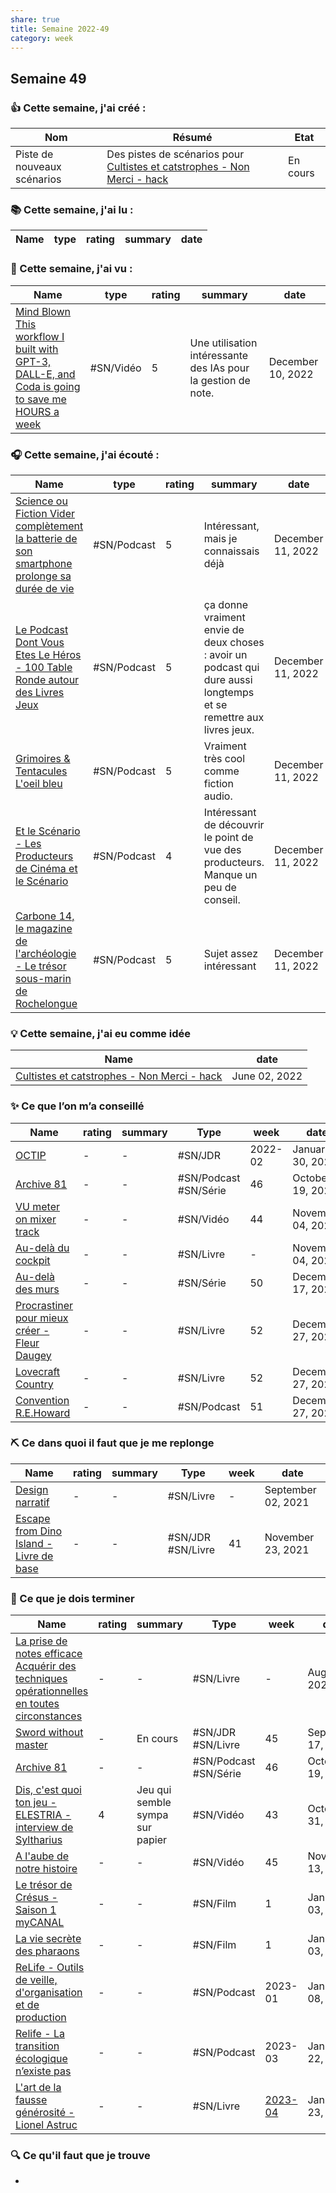 ```yaml
---
share: true 
title: Semaine 2022-49
category: week
---
```

## Semaine 49

### 👍 **Cette semaine, j'ai créé :**

| Nom                         | Résumé                                                                       | Etat     |
| --------------------------- | ---------------------------------------------------------------------------- | -------- |
| Piste de nouveaux scénarios | Des pistes de scénarios pour [Cultistes et catstrophes - Non Merci - hack](../projets/C&C/NM/Cultistes%20et%20catstrophes%20-%20Non%20Merci%20-%20hack.md) | En cours | 

### 📚 Cette semaine, j'ai lu :

| Name | type | rating | summary | date |
| ---- | ---- | ------ | ------- | ---- |


### 🍿 Cette semaine, j'ai vu :

| Name                                                                                                                                                                                                                                 | type      | rating | summary                                                       | date              |
| ------------------------------------------------------------------------------------------------------------------------------------------------------------------------------------------------------------------------------------ | --------- | ------ | ------------------------------------------------------------- | ----------------- |
| [Mind Blown This workflow I built with GPT-3, DALL-E, and Coda is going to save me HOURS a week](../source/Mind%20Blown%20This%20workflow%20I%20built%20with%20GPT-3,%20DALL-E,%20and%20Coda%20is%20going%20to%20save%20me%20HOURS%20a%20week.md) | #SN/Vidéo | 5      | Une utilisation intéressante des IAs pour la gestion de note. | December 10, 2022 |


### 🎧 Cette semaine, j'ai écouté :


| Name                                                                                                                                                                                                                       | type        | rating | summary                                                                                                            | date              |
| -------------------------------------------------------------------------------------------------------------------------------------------------------------------------------------------------------------------------- | ----------- | ------ | ------------------------------------------------------------------------------------------------------------------ | ----------------- |
| [Science ou Fiction Vider complètement la batterie de son smartphone prolonge sa durée de vie](../source/Science%20ou%20Fiction%20Vider%20compl%C3%A8tement%20la%20batterie%20de%20son%20smartphone%20prolonge%20sa%20dur%C3%A9e%20de%20vie.md) | #SN/Podcast | 5      | Intéressant, mais je connaissais déjà                                                                              | December 11, 2022 |
| [Le Podcast Dont Vous Etes Le Héros - 100 Table Ronde autour des Livres Jeux](../source/Le%20Podcast%20Dont%20Vous%20Etes%20Le%20H%C3%A9ros%20-%20100%20Table%20Ronde%20autour%20des%20Livres%20Jeux.md)                           | #SN/Podcast | 5      | ça donne vraiment envie de deux choses : avoir un podcast qui dure aussi longtemps et se remettre aux livres jeux. | December 11, 2022 |
| [Grimoires & Tentacules L'oeil bleu](../source/Grimoires%20&%20Tentacules%20L'oeil%20bleu.md)                                                                                                             | #SN/Podcast | 5      | Vraiment très cool comme fiction audio.                                                                            | December 11, 2022 |
| [Et le Scénario - Les Producteurs de Cinéma et le Scénario](../source/Et%20le%20Sc%C3%A9nario%20-%20Les%20Producteurs%20de%20Cin%C3%A9ma%20et%20le%20Sc%C3%A9nario.md)                                                               | #SN/Podcast | 4      | Intéressant de découvrir le point de vue des producteurs. Manque un peu de conseil.                                | December 11, 2022 |
| [Carbone 14, le magazine de l'archéologie - Le trésor sous-marin de Rochelongue](../source/Carbone%2014,%20le%20magazine%20de%20l'arch%C3%A9ologie%20-%20Le%20tr%C3%A9sor%20sous-marin%20de%20Rochelongue.md)                     | #SN/Podcast | 5      | Sujet assez intéressant                                                                                            | December 11, 2022 |


### 💡 Cette semaine, j'ai eu comme idée

| Name                                                                                                                                                                | date          |
| ------------------------------------------------------------------------------------------------------------------------------------------------------------------- | ------------- |
| [Cultistes et catstrophes - Non Merci - hack](../projets/C&C/NM/Cultistes%20et%20catstrophes%20-%20Non%20Merci%20-%20hack.md) | June 02, 2022 |


### ✨ Ce que l’on m’a conseillé

| Name                                                                                                                  | rating | summary | Type                  | week    | date              |
| --------------------------------------------------------------------------------------------------------------------- | ------ | ------- | --------------------- | ------- | ----------------- |
| [OCTIP](../source/OCTIP.md)                                                                      | \-     | \-      | #SN/JDR               | 2022-02 | January 30, 2022  |
| [Archive 81](../source/Archive%2081.md)                                                          | \-     | \-      | #SN/Podcast #SN/Série | 46      | October 19, 2022  |
| [VU meter on mixer track](../source/VU%20meter%20on%20mixer%20track.md)                                | \-     | \-      | #SN/Vidéo             | 44      | November 04, 2022 |
| [Au-delà du cockpit](Au-del%C3%A0%20du%20cockpit.md)                                          | \-     | \-      | #SN/Livre             | \-      | November 04, 2022 |
| [Au-delà des murs](../source/Au-del%C3%A0%20des%20murs.md)                                                         | \-     | \-      | #SN/Série             | 50      | December 17, 2022 |
| [Procrastiner pour mieux créer - Fleur Daugey](../source/Procrastiner%20pour%20mieux%20cr%C3%A9er%20-%20Fleur%20Daugey.md) | \-     | \-      | #SN/Livre             | 52      | December 27, 2022 |
| [Lovecraft Country](../source/Lovecraft%20Country.md)                                                       | \-     | \-      | #SN/Livre             | 52      | December 27, 2022 |
| [Convention R.E.Howard](../source/Convention%20R.E.Howard.md)                                               | \-     | \-      | #SN/Podcast           | 51      | December 27, 2022 |


### ⛏️ Ce dans quoi il faut que je me replonge

| Name                                                                                                                   | rating | summary | Type              | week | date               |
| ---------------------------------------------------------------------------------------------------------------------- | ------ | ------- | ----------------- | ---- | ------------------ |
| [Design narratif](Design%20narratif.md)                                                 | \-     | \-      | #SN/Livre         | \-   | September 02, 2021 |
| [Escape from Dino Island - Livre de base](Escape%20from%20Dino%20Island%20-%20Livre%20de%20base.md) | \-     | \-      | #SN/JDR #SN/Livre | 41   | November 23, 2021  |

### 🏁 Ce que je dois terminer

| Name                                                                                                                                                                                                                         | rating | summary                         | Type                  | week                                                  | date               |
| ---------------------------------------------------------------------------------------------------------------------------------------------------------------------------------------------------------------------------- | ------ | ------------------------------- | --------------------- | ----------------------------------------------------- | ------------------ |
| [La prise de notes efficace Acquérir des techniques opérationnelles en toutes circonstances](La%20prise%20de%20notes%20efficace%20Acqu%C3%A9rir%20des%20techniques%20op%C3%A9rationnelles%20en%20toutes%20circonstances.md) | \-     | \-                              | #SN/Livre             | \-                                                    | August 08, 2022    |
| [Sword without master](../source/Sword%20without%20master.md)                                                                                                                                                   | \-     | En cours                        | #SN/JDR #SN/Livre     | 45                                                    | September 17, 2022 |
| [Archive 81](../source/Archive%2081.md)                                                                                                                                                                 | \-     | \-                              | #SN/Podcast #SN/Série | 46                                                    | October 19, 2022   |
| [Dis, c'est quoi ton jeu - ELESTRIA - interview de Syltharius](../source/Dis,%20c'est%20quoi%20ton%20jeu%20-%20ELESTRIA%20-%20interview%20de%20Syltharius.md)                                                             | 4      | Jeu qui semble sympa sur papier | #SN/Vidéo             | 43                                                    | October 31, 2022   |
| [A l'aube de notre histoire](../source/A%20l'aube%20de%20notre%20histoire.md)                                                                                                                                 | \-     | \-                              | #SN/Vidéo             | 45                                                    | November 13, 2022  |
| [Le trésor de Crésus - Saison 1  myCANAL](../source/Le%20tr%C3%A9sor%20de%20Cr%C3%A9sus%20-%20Saison%201%20%20myCANAL.md)                                                                                                                  | \-     | \-                              | #SN/Film              | 1                                                     | January 03, 2023   |
| [La vie secrète des pharaons](../source/La%20vie%20secr%C3%A8te%20des%20pharaons.md)                                                                                                                                          | \-     | \-                              | #SN/Film              | 1                                                     | January 03, 2023   |
| [ReLife - Outils de veille, d'organisation et de production](../source/ReLife%20-%20Outils%20de%20veille,%20d'organisation%20et%20de%20production.md)                                                                            | \-     | \-                              | #SN/Podcast           | 2023-01                                               | January 08, 2023   |
| [Relife - La transition écologique n’existe pas](../source/Relife%20-%20La%20transition%20%C3%A9cologique%20n%E2%80%99existe%20pas.md)                                                                                                    | \-     | \-                              | #SN/Podcast           | 2023-03                                               | January 22, 2023   |
| [L'art de la fausse générosité - Lionel Astruc](../source/livres/L'art%20de%20la%20fausse%20g%C3%A9n%C3%A9rosit%C3%A9%20-%20Lionel%20Astruc.md)                                                                                                               | \-     | \-                              | #SN/Livre             | [2023-04](2023-04.md) | January 23, 2023   |


### 🔍 Ce qu'il faut que je trouve
- 